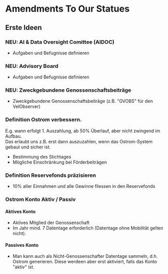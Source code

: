 # Amendments To Our Statues


## Erste Ideen

### NEU: AI & Data Oversight Comittee (AIDOC) 
- Aufgaben und Befugnisse definieren

### NEU: Advisory Board 
- Aufgaben und Befugnisse definieren

### NEU: Zweckgebundene Genossenschaftsbeiträge 
- Zweckgebundene Genossenschaftsbeiträge (z.B. "GVOBS" für den VelObserver)

### Definition Ostrom verbessern. 
E.g. wann erfolgt 1. Auszahlung, ab 50% Überlauf, aber nicht zwingend im Aufbau.     
Das erlaubt uns z.B. erst dann auszuzahlen, wenn das Ostrom-System gebaut und sicher ist.    
- Bestimmung des Stichtages
- Mögliche Einschränkung bei Förderbeiträgen 

### Definition Reservefonds präzisieren
- 10% aller Einnahmen und alle Gewinne fliessen in den Reservefonds

### Ostrom Konto Aktiv / Passiv
#### Aktives Konto
- Aktives Mitglied der Genossenschaft
- Im Jahr mind. 7 Datentage erforderlich (Datentage ohne Mobilität gelten nicht). 

#### Passives Konto
- Man kann auch als Nicht-Genossenschafter Datentage sammeln, d.h. Ostrom generieren. Diese werdeen aber erst aktiviert, falls das Konto "aktiv" ist.
